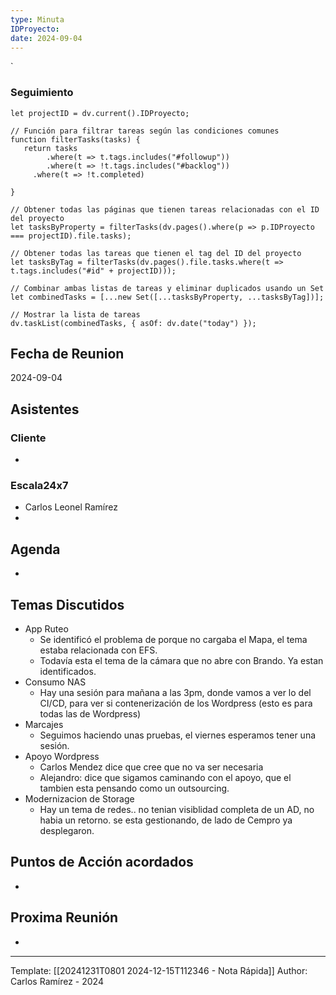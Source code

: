 ```yaml
---
type: Minuta
IDProyecto: 
date: 2024-09-04
---
```

`

### Seguimiento

```dataviewjs
let projectID = dv.current().IDProyecto;

// Función para filtrar tareas según las condiciones comunes
function filterTasks(tasks) {
   return tasks
        .where(t => t.tags.includes("#followup"))
        .where(t => !t.tags.includes("#backlog"))
     .where(t => !t.completed)
        
}

// Obtener todas las páginas que tienen tareas relacionadas con el ID del proyecto
let tasksByProperty = filterTasks(dv.pages().where(p => p.IDProyecto === projectID).file.tasks);

// Obtener todas las tareas que tienen el tag del ID del proyecto
let tasksByTag = filterTasks(dv.pages().file.tasks.where(t => t.tags.includes("#id" + projectID)));

// Combinar ambas listas de tareas y eliminar duplicados usando un Set
let combinedTasks = [...new Set([...tasksByProperty, ...tasksByTag])];

// Mostrar la lista de tareas
dv.taskList(combinedTasks, { asOf: dv.date("today") });
 ```
## Fecha de Reunion
2024-09-04

## Asistentes

### Cliente
* 
### Escala24x7
- Carlos Leonel Ramírez
-  

## Agenda
* 
## Temas Discutidos
*  App Ruteo
	* Se identificó el problema de porque no cargaba el Mapa, el tema estaba relacionada con EFS.
	* Todavía esta el tema de la cámara que no abre con Brando. Ya estan identificados.
* Consumo NAS 
	* Hay una sesión para mañana a las 3pm, donde vamos a ver lo del CI/CD, para ver si contenerización de los Wordpress (esto es para todas las de Wordpress)
* Marcajes 
	* Seguimos haciendo unas pruebas, el viernes esperamos tener una sesión.
* Apoyo Wordpress
	* Carlos Mendez dice que cree que no va ser necesaria
	* Alejandro: dice que sigamos caminando con el apoyo, que el tambien esta pensando como un outsourcing.
* Modernizacion de Storage
	* Hay un tema de redes.. no tenian visiblidad completa de un AD, no habia un retorno. se esta gestionando, de lado de Cempro ya desplegaron. 

## Puntos de Acción acordados
- 

## Proxima Reunión
*   

---
Template: [[20241231T0801 2024-12-15T112346 - Nota Rápida]]
Author: Carlos Ramírez - 2024
